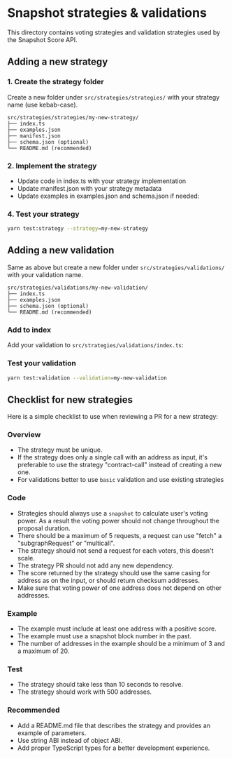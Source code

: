 # Snapshot strategies & validations

This directory contains voting strategies and validation strategies used by the Snapshot Score API.

## Adding a new strategy

### 1. Create the strategy folder

Create a new folder under `src/strategies/strategies/` with your strategy name (use kebab-case).

```text
src/strategies/strategies/my-new-strategy/
├── index.ts
├── examples.json
├── manifest.json
├── schema.json (optional)
└── README.md (recommended)
```

### 2. Implement the strategy

- Update code in index.ts with your strategy implementation
- Update manifest.json with your strategy metadata
- Update examples in examples.json and schema.json if needed:

### 4. Test your strategy

```bash
yarn test:strategy --strategy=my-new-strategy
```

## Adding a new validation

Same as above but create a new folder under `src/strategies/validations/` with your validation name.

```text
src/strategies/validations/my-new-validation/
├── index.ts
├── examples.json
├── schema.json (optional)
└── README.md (recommended)
```

### Add to index

Add your validation to `src/strategies/validations/index.ts`:

### Test your validation

```bash
yarn test:validation --validation=my-new-validation
```

## Checklist for new strategies

Here is a simple checklist to use when reviewing a PR for a new strategy:

### Overview

- The strategy must be unique.
- If the strategy does only a single call with an address as input, it's preferable to use the strategy "contract-call" instead of creating a new one.
- For validations better to use `basic` validation and use existing strategies

### Code

- Strategies should always use a `snapshot` to calculate user's voting power. As a result the voting power should not change throughout the proposal duration.
- There should be a maximum of 5 requests, a request can use "fetch" a "subgraphRequest" or "multicall".
- The strategy should not send a request for each voters, this doesn't scale.
- The strategy PR should not add any new dependency.
- The score returned by the strategy should use the same casing for address as on the input, or should return checksum addresses.
- Make sure that voting power of one address does not depend on other addresses.

### Example

- The example must include at least one address with a positive score.
- The example must use a snapshot block number in the past.
- The number of addresses in the example should be a minimum of 3 and a maximum of 20.

### Test

- The strategy should take less than 10 seconds to resolve.
- The strategy should work with 500 addresses.

### Recommended

- Add a README.md file that describes the strategy and provides an example of parameters.
- Use string ABI instead of object ABI.
- Add proper TypeScript types for a better development experience.
